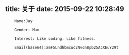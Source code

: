 title: 关于
date: 2015-09-22 10:28:49
---


		Name:Jay

		Gender: Man

		Interest: Like coding. Like fitness.

		Email(base64):amF5Lndhbmcuc2NvcnBpb25AcXEuY29t